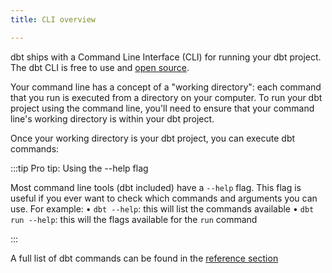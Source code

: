 ```yaml
---
title: CLI overview

---
```

dbt ships with a Command Line Interface (CLI) for running your dbt project. The dbt CLI is free to use and [open source](https://github.com/dbt-labs/dbt).

Your command line has a concept of a "working directory": each command that you run is executed from a directory on your computer. To run your dbt project using the command line, you'll need to ensure that your command line's working directory is within your dbt project.


<Lightbox src="/img/docs/running-a-dbt-project/abbd17c-Screen_Shot_2019-11-11_at_12.20.29_PM.png" title="Use `pwd` to ensure that your terminal's working directory is your dbt project."/>

Once your working directory is your dbt project, you can execute dbt commands:

<Lightbox src="/img/docs/running-a-dbt-project/6245b3b-ezgif-4-2bcd214f09db.gif" title=""/>

:::tip Pro tip: Using the --help flag

Most command line tools (dbt included) have a `--help` flag. This flag is useful if you ever want to check which commands and arguments you can use. For example:
• `dbt --help`: this will list the commands available
• `dbt run --help`: this will the flags available for the `run` command

:::

A full list of dbt commands can be found in the [reference section](dbt-commands)
